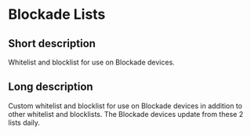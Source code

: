 # Blockade Lists

## Short description
Whitelist and blocklist for use on Blockade devices.

## Long description
Custom whitelist and blocklist for use on Blockade devices in addition to other whitelist and blocklists. The Blockade devices update from these 2 lists daily.